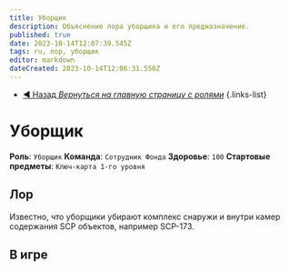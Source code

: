 ```yaml
---
title: Уборщик
description: Объяснение лора уборщика и его предназначение.
published: true
date: 2023-10-14T12:07:39.545Z
tags: ru, лор, уборщик
editor: markdown
dateCreated: 2023-10-14T12:06:31.550Z
---
```


- [:arrow_backward: Назад *Вернуться на главную страницу с ролями*](/ru/game/jobs)
{.links-list}
# Уборщик
**Роль**: `Уборщик`
**Команда**: `Сотрудник Фонда`
**Здоровье**: `100`
**Стартовые предметы**: `Ключ-карта 1-го уровня`
## Лор
Известно, что уборщики убирают комплекс снаружи и внутри камер содержания SCP объектов, например SCP-173. 

## В игре